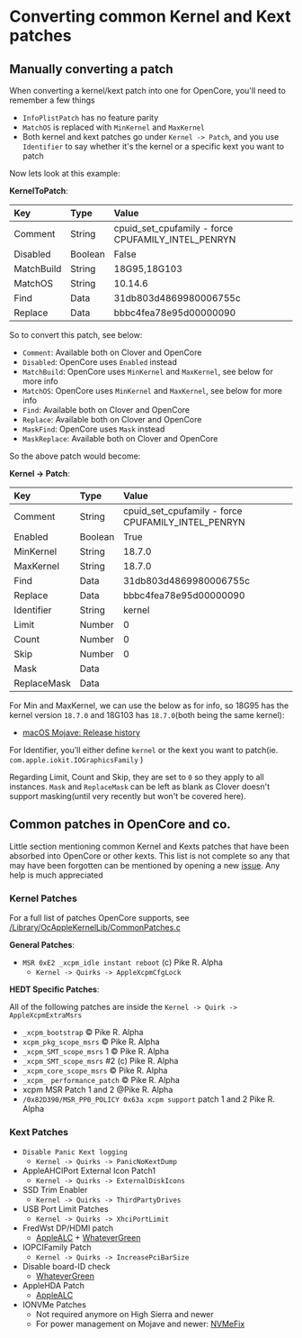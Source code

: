 # Converting common Kernel and Kext patches


## Manually converting a patch

When converting a kernel/kext patch into one for OpenCore, you'll need to remember a few things

* `InfoPlistPatch` has no feature parity
* `MatchOS` is replaced with `MinKernel` and `MaxKernel`
* Both kernel and kext patches go under `Kernel -> Patch`, and you use `Identifier` to say whether it's the kernel or a specific kext you want to patch

Now lets look at this example:

**KernelToPatch**:

| Key | Type | Value |
| :--- | :--- | :--- |
| Comment | String | cpuid_set_cpufamily - force CPUFAMILY_INTEL_PENRYN |
| Disabled | Boolean | False |
| MatchBuild | String | 18G95,18G103 |
| MatchOS | String | 10.14.6 |
| Find | Data | 31db803d4869980006755c |
| Replace | Data | bbbc4fea78e95d00000090 |

So to convert this patch, see below:

* `Comment`: Available both on Clover and OpenCore
* `Disabled`: OpenCore uses `Enabled` instead
* `MatchBuild`: OpenCore uses `MinKernel` and `MaxKernel`, see below for more info
* `MatchOS`: OpenCore uses `MinKernel` and `MaxKernel`, see below for more info
* `Find`: Available both on Clover and OpenCore
* `Replace`: Available both on Clover and OpenCore
* `MaskFind`: OpenCore uses `Mask` instead
* `MaskReplace`: Available both on Clover and OpenCore

So the above patch would become:

**Kernel -> Patch**:

| Key | Type | Value |
| :--- | :--- | :--- |
| Comment | String | cpuid_set_cpufamily - force CPUFAMILY_INTEL_PENRYN |
| Enabled | Boolean | True |
| MinKernel | String | 18.7.0 |
| MaxKernel | String | 18.7.0 |
| Find | Data | 31db803d4869980006755c |
| Replace | Data | bbbc4fea78e95d00000090 |
| Identifier | String | kernel |
| Limit | Number | 0 |
| Count | Number | 0 |
| Skip | Number | 0 |
| Mask | Data | |
| ReplaceMask | Data | |


For Min and MaxKernel, we can use the below as for info, so 18G95 has the kernel version `18.7.0` and 18G103 has `18.7.0`(both being the same kernel):

* [macOS Mojave: Release history](https://en.wikipedia.org/wiki/MacOS_Mojave#Release_history)

For Identifier, you'll either define `kernel` or the kext you want to patch(ie. `com.apple.iokit.IOGraphicsFamily` )

Regarding Limit, Count and Skip, they are set to `0` so they apply to all instances. `Mask` and `ReplaceMask` can be left as blank as Clover doesn't support masking(until very recently but won't be covered here).


## Common patches in OpenCore and co.

Little section mentioning common Kernel and Kexts patches that have been absorbed into OpenCore or other kexts. This list is not complete so any that may have been forgotten can be mentioned by opening a new [issue](https://github.com/khronokernel/OpenCore-Vanilla-Desktop-Guide/issues). Any help is much appreciated


### Kernel Patches

For a full list of patches OpenCore supports, see [/Library/OcAppleKernelLib/CommonPatches.c](https://github.com/acidanthera/OpenCorePkg/blob/master/Library/OcAppleKernelLib/CommonPatches.c)

**General Patches**:

* `MSR 0xE2 _xcpm_idle instant reboot` (c) Pike R. Alpha
  * `Kernel -> Quirks -> AppleXcpmCfgLock`

**HEDT Specific Patches**:

All of the following patches are inside the `Kernel -> Quirk -> AppleXcpmExtraMsrs`

* `_xcpm_bootstrap` © Pike R. Alpha
* `xcpm_pkg_scope_msrs` © Pike R. Alpha
* `_xcpm_SMT_scope_msrs` 1 © Pike R. Alpha
* `_xcpm_SMT_scope_msrs` #2 (c) Pike R. Alpha
* `_xcpm_core_scope_msrs` © Pike R. Alpha
* `_xcpm_ performance_patch` © Pike R. Alpha
* xcpm MSR Patch 1 and 2 @Pike R. Alpha
* `/0x82D390/MSR_PP0_POLICY 0x63a xcpm support` patch 1 and 2 Pike R. Alpha

### Kext Patches

* `Disable Panic Kext logging`
  * `Kernel -> Quirks -> PanicNoKextDump`
* AppleAHCIPort External Icon Patch1
  * `Kernel -> Quirks -> ExternalDiskIcons`
* SSD Trim Enabler
  * `Kernel -> Quirks -> ThirdPartyDrives`
* USB Port Limit Patches
  * `Kernel -> Quirks -> XhciPortLimit`
* FredWst DP/HDMI patch
  * [AppleALC](https://github.com/acidanthera/AppleALC/releases) + [WhateverGreen](https://github.com/acidanthera/whatevergreen/releases)
* IOPCIFamily Patch
  * `Kernel -> Quirks -> IncreasePciBarSize`
* Disable board-ID check
  * [WhateverGreen](https://github.com/acidanthera/whatevergreen/releases)
* AppleHDA Patch
  * [AppleALC](https://github.com/acidanthera/AppleALC/releases)
* IONVMe Patches
  * Not required anymore on High Sierra and newer
  * For power management on Mojave and newer: [NVMeFix](https://github.com/acidanthera/NVMeFix/releases)
